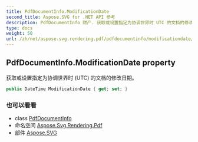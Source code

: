 ```yaml
---
title: PdfDocumentInfo.ModificationDate
second_title: Aspose.SVG for .NET API 参考
description: PdfDocumentInfo 财产. 获取或设置指定为协调世界时 UTC 的文档的修改日期
type: docs
weight: 50
url: /zh/net/aspose.svg.rendering.pdf/pdfdocumentinfo/modificationdate/
---
```

## PdfDocumentInfo.ModificationDate property

获取或设置指定为协调世界时 (UTC) 的文档的修改日期。

```csharp
public DateTime ModificationDate { get; set; }
```

### 也可以看看

* class [PdfDocumentInfo](../)
* 命名空间 [Aspose.Svg.Rendering.Pdf](../../pdfdocumentinfo/)
* 部件 [Aspose.SVG](../../../)


